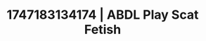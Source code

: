 ---
categories:
- Thigh worship
- Nude Olympics
- Audio stimulation
- Real amateur
- Teasing look
image: /assets/images/1747183134174.jpg
layout: post
seo:
  description: Featured content with premium ABDL Play, Scat Fetish. HD images available.
  keywords: ABDL Play, Scat Fetish
  og_image: /assets/images/1747183134174.jpg
  schema_type: VisualArtwork
tags:
- ABDL Play
- Scat Fetish
- '#1747183134174'
title: 1747183134174 | ABDL Play Scat Fetish
---